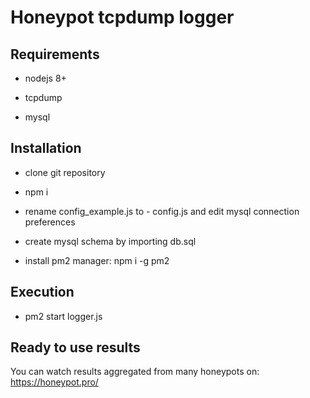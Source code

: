 # Honeypot tcpdump logger

## Requirements

 - nodejs 8+
 
 - tcpdump
 
 - mysql
 
## Installation
 
 - clone git repository
 
 - npm i
 
 - rename config_example.js to  - config.js and edit mysql connection preferences
 
 - create mysql schema by importing db.sql
 
 - install pm2 manager: npm i -g pm2
 
## Execution 
 
 - pm2 start logger.js
 
## Ready to use results
 
You can watch results aggregated from many honeypots on: https://honeypot.pro/
